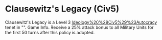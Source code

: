# Clausewitz's Legacy (Civ5)

Clausewitz's Legacy is a Level 3 [Ideology%20%28Civ5%29%23Autocracy](Autocracy) tenet in "".
Game Info.
Receive a 25% attack bonus to all Military Units for the first 50 turns after this policy is adopted.